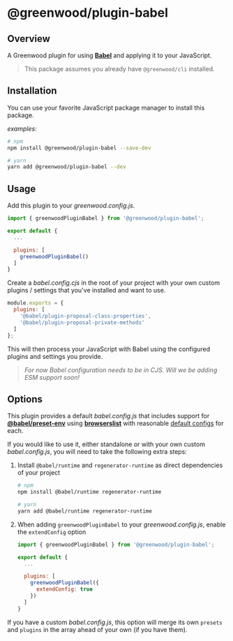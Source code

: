 # @greenwood/plugin-babel

## Overview
A Greenwood plugin for using [**Babel**](https://babeljs.io/) and applying it to your JavaScript.

> This package assumes you already have `@greenwood/cli` installed.

## Installation
You can use your favorite JavaScript package manager to install this package.

_examples:_
```bash
# npm
npm install @greenwood/plugin-babel --save-dev

# yarn
yarn add @greenwood/plugin-babel --dev
```

## Usage
Add this plugin to your _greenwood.config.js_.

```javascript
import { greenwoodPluginBabel } from '@greenwood/plugin-babel';

export default {
  ...

  plugins: [
    greenwoodPluginBabel()
  ]
}
```

Create a _babel.config.cjs_ in the root of your project with your own custom plugins / settings that you've installed and want to use.

```javascript
module.exports = {
  plugins: [
    '@babel/plugin-proposal-class-properties',
    '@babel/plugin-proposal-private-methods'
  ]
};
```

This will then process your JavaScript with Babel using the configured plugins and settings you provide.

> _For now Babel configuration needs to be in CJS.  Will we be adding ESM support soon!_

## Options
This plugin provides a default _babel.config.js_ that includes support for [**@babel/preset-env**](https://babeljs.io/docs/en/babel-preset-env) using [**browserslist**](https://github.com/browserslist/browserslist) with reasonable [default configs](https://github.com/ProjectEvergreen/greenwood/tree/master/packages/plugin-babel/src/) for each.

If you would like to use it, either standalone or with your own custom _babel.config.js_, you will need to take the following extra steps:

1. Install `@babel/runtime` and `regenerator-runtime` as direct dependencies of your project
    ```bash
    # npm
    npm install @babel/runtime regenerator-runtime

    # yarn
    yarn add @babel/runtime regenerator-runtime
    ```
1. When adding `greenwoodPluginBabel` to your _greenwood.config.js_, enable the `extendConfig` option
    ```js
    import { greenwoodPluginBabel } from '@greenwood/plugin-babel';

    export default {
      ...

      plugins: [
        greenwoodPluginBabel({
          extendConfig: true
        })
      ]
    }
    ```

If you have a custom _babel.config.js_, this option will merge its own `presets` and `plugins` in the array ahead of your own (if you have them).
